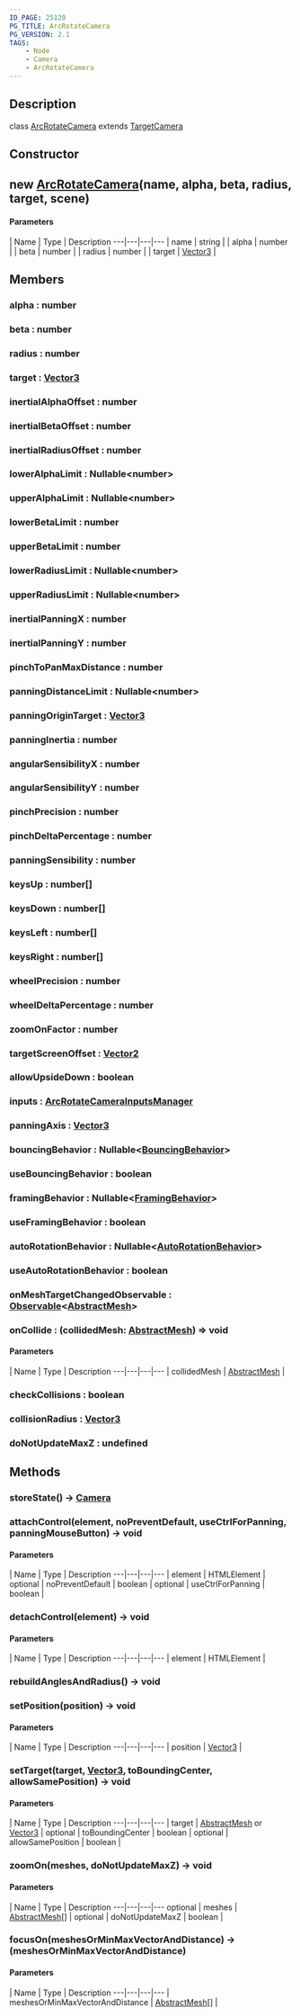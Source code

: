 ```yaml
---
ID_PAGE: 25120
PG_TITLE: ArcRotateCamera
PG_VERSION: 2.1
TAGS:
    - Node
    - Camera
    - ArcRotateCamera
---
```

## Description

class [ArcRotateCamera](/classes/3.1/ArcRotateCamera) extends [TargetCamera](/classes/3.1/TargetCamera)



## Constructor

## new [ArcRotateCamera](/classes/3.1/ArcRotateCamera)(name, alpha, beta, radius, target, scene)



#### Parameters
 | Name | Type | Description
---|---|---|---
 | name | string | 
 | alpha | number | 
 | beta | number | 
 | radius | number | 
 | target | [Vector3](/classes/3.1/Vector3) | 
## Members

### alpha : number


### beta : number


### radius : number


### target : [Vector3](/classes/3.1/Vector3)


### inertialAlphaOffset : number


### inertialBetaOffset : number


### inertialRadiusOffset : number


### lowerAlphaLimit : Nullable&lt;number&gt;


### upperAlphaLimit : Nullable&lt;number&gt;


### lowerBetaLimit : number


### upperBetaLimit : number


### lowerRadiusLimit : Nullable&lt;number&gt;


### upperRadiusLimit : Nullable&lt;number&gt;


### inertialPanningX : number


### inertialPanningY : number


### pinchToPanMaxDistance : number


### panningDistanceLimit : Nullable&lt;number&gt;


### panningOriginTarget : [Vector3](/classes/3.1/Vector3)


### panningInertia : number


### angularSensibilityX : number


### angularSensibilityY : number


### pinchPrecision : number


### pinchDeltaPercentage : number


### panningSensibility : number


### keysUp : number[]


### keysDown : number[]


### keysLeft : number[]


### keysRight : number[]


### wheelPrecision : number


### wheelDeltaPercentage : number


### zoomOnFactor : number


### targetScreenOffset : [Vector2](/classes/3.1/Vector2)


### allowUpsideDown : boolean


### inputs : [ArcRotateCameraInputsManager](/classes/3.1/ArcRotateCameraInputsManager)


### panningAxis : [Vector3](/classes/3.1/Vector3)


### bouncingBehavior : Nullable&lt;[BouncingBehavior](/classes/3.1/BouncingBehavior)&gt;


### useBouncingBehavior : boolean


### framingBehavior : Nullable&lt;[FramingBehavior](/classes/3.1/FramingBehavior)&gt;


### useFramingBehavior : boolean


### autoRotationBehavior : Nullable&lt;[AutoRotationBehavior](/classes/3.1/AutoRotationBehavior)&gt;


### useAutoRotationBehavior : boolean


### onMeshTargetChangedObservable : [Observable](/classes/3.1/Observable)&lt;[AbstractMesh](/classes/3.1/AbstractMesh)&gt;


### onCollide : (collidedMesh: [AbstractMesh](/classes/3.1/AbstractMesh)) =&gt; void



#### Parameters
 | Name | Type | Description
---|---|---|---
 | collidedMesh | [AbstractMesh](/classes/3.1/AbstractMesh) | 

### checkCollisions : boolean


### collisionRadius : [Vector3](/classes/3.1/Vector3)


### doNotUpdateMaxZ : undefined


## Methods

### storeState() &rarr; [Camera](/classes/3.1/Camera)


### attachControl(element, noPreventDefault, useCtrlForPanning, panningMouseButton) &rarr; void



#### Parameters
 | Name | Type | Description
---|---|---|---
 | element | HTMLElement | 
optional | noPreventDefault | boolean | 
optional | useCtrlForPanning | boolean | 
### detachControl(element) &rarr; void



#### Parameters
 | Name | Type | Description
---|---|---|---
 | element | HTMLElement | 

### rebuildAnglesAndRadius() &rarr; void


### setPosition(position) &rarr; void



#### Parameters
 | Name | Type | Description
---|---|---|---
 | position | [Vector3](/classes/3.1/Vector3) | 

### setTarget(target, [Vector3](/classes/3.1/Vector3), toBoundingCenter, allowSamePosition) &rarr; void



#### Parameters
 | Name | Type | Description
---|---|---|---
 | target | [AbstractMesh](/classes/3.1/AbstractMesh) or [Vector3](/classes/3.1/Vector3) | 
optional | toBoundingCenter | boolean | 
optional | allowSamePosition | boolean | 
### zoomOn(meshes, doNotUpdateMaxZ) &rarr; void



#### Parameters
 | Name | Type | Description
---|---|---|---
optional | meshes | [AbstractMesh](/classes/3.1/AbstractMesh)[] | 
optional | doNotUpdateMaxZ | boolean | 
### focusOn(meshesOrMinMaxVectorAndDistance) &rarr; (meshesOrMinMaxVectorAndDistance)



#### Parameters
 | Name | Type | Description
---|---|---|---
 | meshesOrMinMaxVectorAndDistance | [AbstractMesh](/classes/3.1/AbstractMesh)[] | 

